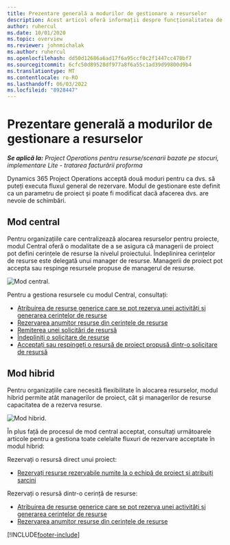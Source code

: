 ```yaml
---
title: Prezentare generală a modurilor de gestionare a resurselor
description: Acest articol oferă informații despre funcționalitatea de gestionare a resurselor în Dynamics 365 Project Operations.
author: ruhercul
ms.date: 10/01/2020
ms.topic: overview
ms.reviewer: johnmichalak
ms.author: ruhercul
ms.openlocfilehash: dd50d12686a6ad17f6a95ccf0c2f1447cc470bf7
ms.sourcegitcommit: 6cfc50d89528df977a8f6a55c1ad39d99800d9b4
ms.translationtype: MT
ms.contentlocale: ro-RO
ms.lasthandoff: 06/03/2022
ms.locfileid: "8928447"
---
```

# <a name="resource-management-modes-overview"></a>Prezentare generală a modurilor de gestionare a resurselor

_**Se aplică la:** Project Operations pentru resurse/scenarii bazate pe stocuri, implementare Lite - tratarea facturării proforma_


Dynamics 365 Project Operations acceptă două moduri pentru ca dvs. să puteți executa fluxul general de rezervare. Modul de gestionare este definit ca un parametru de proiect și poate fi modificat dacă afacerea dvs. are nevoie de schimbări.    

## <a name="central-mode"></a>Mod central
Pentru organizațiile care centralizează alocarea resurselor pentru proiecte, modul Central oferă o modalitate de a se asigura că managerii de proiect pot defini cerințele de resurse la nivelul proiectului. Îndeplinirea cerințelor de resurse este delegată unui manager de resurse. Managerii de proiect pot accepta sau respinge resursele propuse de managerul de resurse.

![Mod central.](./media/resource-management-central.png)

Pentru a gestiona resursele cu modul Central, consultați:

- [Atribuirea de resurse generice care se pot rezerva unei activități și generarea cerințelor de resurse](/dynamics365/project-service/assign-generic-bookable-resource)
- [Rezervarea anumitor resurse din cerințele de resurse](/dynamics365/project-service/book-named-resource)
- [Remiterea unei solicitări de resursă](/dynamics365/project-service/submit-resource-request)
- [Îndepliniți o solicitare de resurse](/dynamics365/project-service/resource-management-fulfill-requests)
- [Acceptați sau respingeți o resursă de proiect propusă dintr-o solicitare de resursă](/dynamics365/project-service/accept-reject-proposed-resource)

## <a name="hybrid-mode"></a>Mod hibrid
Pentru organizațiile care necesită flexibilitate în alocarea resurselor, modul hibrid permite atât managerilor de proiect, cât și managerilor de resurse capacitatea de a rezerva resurse.

![Mod hibrid.](./media/resource-management-hybrid.png)

În plus față de procesul de mod central acceptat, consultați următoarele articole pentru a gestiona toate celelalte fluxuri de rezervare acceptate în modul hibrid:

Rezervați o resursă direct unui proiect:
- [Rezervați resurse rezervabile numite la o echipă de proiect și atribuiți sarcini](/dynamics365/project-service/assign-named-bookable-resource)

Rezervați o resursă dintr-o cerință de resurse:
- [Atribuirea de resurse generice care se pot rezerva unei activități și generarea cerințelor de resurse](/dynamics365/project-service/assign-generic-bookable-resource)
- [Rezervarea anumitor resurse din cerințele de resurse](/dynamics365/project-service/book-named-resource)


[!INCLUDE[footer-include](../includes/footer-banner.md)]